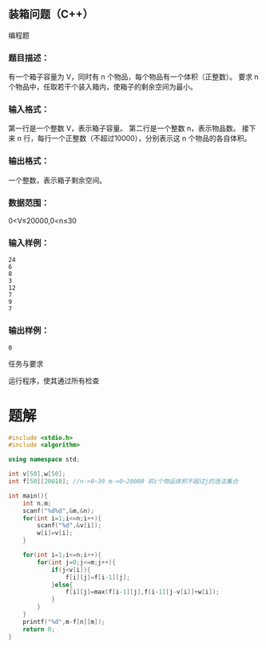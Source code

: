 ## 装箱问题（C++）

编程题

### 题目描述：

有一个箱子容量为 V，同时有 n 个物品，每个物品有一个体积（正整数）。
要求 n 个物品中，任取若干个装入箱内，使箱子的剩余空间为最小。

### 输入格式：

第一行是一个整数 V，表示箱子容量。
第二行是一个整数 n，表示物品数。
接下来 n 行，每行一个正整数（不超过10000），分别表示这 n 个物品的各自体积。

### 输出格式：

一个整数，表示箱子剩余空间。

### 数据范围：

0<V≤20000,0<n≤30

### 输入样例：

```
24
6
8
3
12
7
9
7
```

### 输出样例：

```
0
```

任务与要求

运行程序，使其通过所有检查

# 题解
```c++
#include <stdio.h>
#include <algorithm>

using namespace std;

int v[50],w[50];
int f[50][20010]; //n->0~30 m->0~20000 前i个物品体积不超过j的选法集合

int main(){
    int n,m;
    scanf("%d%d",&m,&n);
    for(int i=1;i<=n;i++){
        scanf("%d",&v[i]);
        w[i]=v[i];
    }

    for(int i=1;i<=n;i++){
        for(int j=0;j<=m;j++){
            if(j<v[i]){
                f[i][j]=f[i-1][j];
            }else{
                f[i][j]=max(f[i-1][j],f[i-1][j-v[i]]+w[i]);
            }
        }
    }
    printf("%d",m-f[n][m]);
    return 0;
}
```